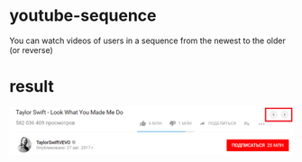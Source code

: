 # youtube-sequence

You can watch videos of users in a sequence from the newest to the older (or reverse)

# result

![screen 1](screen1.png)
